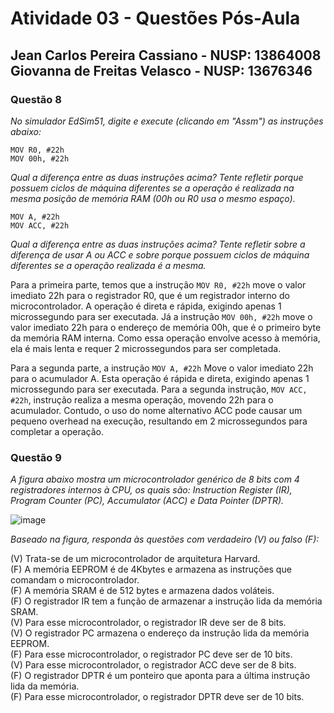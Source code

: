# Atividade 03 - Questões Pós-Aula

## Jean Carlos Pereira Cassiano - NUSP: 13864008 <br> Giovanna de Freitas Velasco - NUSP: 13676346

### Questão 8

*No simulador EdSim51, digite e execute (clicando em "Assm") as instruções abaixo:*

```assembly
MOV R0, #22h
MOV 00h, #22h
```

*Qual a diferença entre as duas instruções acima? Tente refletir porque possuem ciclos
de máquina diferentes se a operação é realizada na mesma posição de memória RAM
(00h ou R0 usa o mesmo espaço).*


```assembly
MOV A, #22h
MOV ACC, #22h
```

*Qual a diferença entre as duas instruções acima? Tente refletir sobre a diferença de usar
A ou ACC e sobre porque possuem ciclos de máquina diferentes se a operação realizada
é a mesma.*

Para a primeira parte, temos que a instrução `MOV R0, #22h` move o valor imediato 22h para o registrador R0, que é um registrador interno do microcontrolador. A operação é direta e rápida, exigindo apenas 1 microssegundo para ser executada. Já a instrução `MOV 00h, #22h` move o valor imediato 22h para o endereço de memória 00h, que é o primeiro byte da memória RAM interna. Como essa operação envolve acesso à memória, ela é mais lenta e requer 2 microssegundos para ser completada.

Para a segunda parte, a instrução `MOV A, #22h` Move o valor imediato 22h para o acumulador A. Esta operação é rápida e direta, exigindo apenas 1 microssegundo para ser executada. Para a segunda instrução, `MOV ACC, #22h`, instrução realiza a mesma operação, movendo 22h para o acumulador. Contudo, o uso do nome alternativo ACC pode causar um pequeno overhead na execução, resultando em 2 microssegundos para completar a operação.

### Questão 9

*A figura abaixo mostra um microcontrolador genérico de 8 bits com 4 registradores internos à CPU, os quais são: Instruction Register (IR), Program Counter (PC), Accumulator (ACC) e Data Pointer (DPTR).*

![image](https://github.com/user-attachments/assets/269efebd-f418-4adf-b7bc-aa73fc20f76e)

*Baseado na figura, responda às questões com verdadeiro (V) ou falso (F):*

(V) Trata-se de um microcontrolador de arquitetura Harvard. <br>
(F) A memória EEPROM é de 4Kbytes e armazena as instruções que comandam o microcontrolador.<br>
(F) A memória SRAM é de 512 bytes e armazena dados voláteis.<br>
(F) O registrador IR tem a função de armazenar a instrução lida da memória SRAM.<br>
(V) Para esse microcontrolador, o registrador IR deve ser de 8 bits.<br>
(V) O registrador PC armazena o endereço da instrução lida da memória EEPROM.<br>
(F) Para esse microcontrolador, o registrador PC deve ser de 10 bits.<br>
(V) Para esse microcontrolador, o registrador ACC deve ser de 8 bits.<br>
(F) O registrador DPTR é um ponteiro que aponta para a última instrução lida da memória.<br>
(F) Para esse microcontrolador, o registrador DPTR deve ser de 10 bits.
